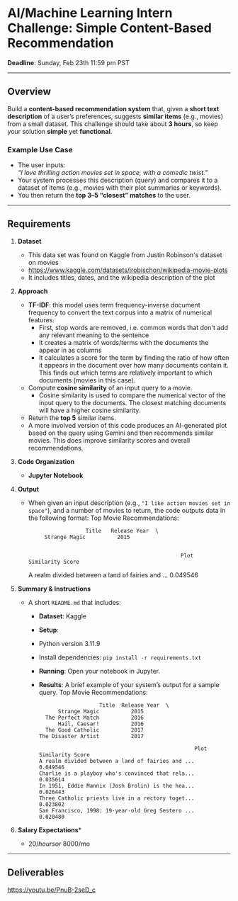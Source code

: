 # AI/Machine Learning Intern Challenge: Simple Content-Based Recommendation

**Deadline**: Sunday, Feb 23th 11:59 pm PST

---

## Overview

Build a **content-based recommendation system** that, given a **short text description** of a user’s preferences, suggests **similar items** (e.g., movies) from a small dataset. This challenge should take about **3 hours**, so keep your solution **simple** yet **functional**.

### Example Use Case

- The user inputs:  
  *"I love thrilling action movies set in space, with a comedic twist."*  
- Your system processes this description (query) and compares it to a dataset of items (e.g., movies with their plot summaries or keywords).  
- You then return the **top 3–5 “closest” matches** to the user.

---

## Requirements

1. **Dataset**  
   - This data set was found on Kaggle from Justin Robinson's dataset on movies
   - https://www.kaggle.com/datasets/jrobischon/wikipedia-movie-plots
   - It includes titles, dates, and the wikipedia description of the plot

2. **Approach**  
   - **TF-IDF**: this model uses term frequency-inverse document frequency to convert the text corpus into a matrix of numerical features.
      - First, stop words are removed, i.e. common words that don't add any relevant meaning to the sentence
      - It creates a matrix of words/terms with the documents the appear in as columns
      - It calculates a score for the term by finding the ratio of how often it appears in the document over how many documents contain it. This finds out which terms are relatively important to which documents (movies in this case).
   - Compute **cosine similarity** of an input query to a movie.  
      - Cosine similarity is used to compare the numerical vector of the input query to the documents. The closest matching documents will have a higher cosine similarity. 
   - Return the **top 5** similar items.
   - A more involved version of this code produces an AI-generated plot based on the query using Gemini and then recommends similar movies. This does improve similarity scores and overall recommendations.

3. **Code Organization**  
   - **Jupyter Notebook** 

4. **Output**  
   - When given an input description (e.g., `"I like action movies set in space"`), and a number of movies to return, the code outputs data in the following format:
      Top Movie Recommendations:

                           Title   Release Year  \
              Strange Magic          2015   
      

                                                         Plot  Similarity Score  
        A realm divided between a land of fairies and ...          0.049546  

5. **Summary & Instructions**  
   - A short `README.md` that includes:
     - **Dataset**: Kaggle  
     - **Setup**: 
      - Python version 3.11.9
      - Install dependencies: `pip install -r requirements.txt` 
     - **Running**: Open your notebook in Jupyter.  
     - **Results**: A brief example of your system’s output for a sample query.
         Top Movie Recommendations:

                              Title  Release Year  \
                 Strange Magic          2015   
             The Perfect Match          2016   
                 Hail, Caesar!          2016   
             The Good Catholic          2017   
           The Disaster Artist          2017   

                                                            Plot  Similarity Score  
           A realm divided between a land of fairies and ...          0.049546  
           Charlie is a playboy who's convinced that rela...          0.035614  
           In 1951, Eddie Mannix (Josh Brolin) is the hea...          0.026443  
           Three Catholic priests live in a rectory toget...          0.023802  
           San Francisco, 1998: 19-year-old Greg Sestero ...          0.020480  

6. **Salary Expectations***
   - $20/hours or ~$8000/mo
---

## Deliverables

https://youtu.be/PnuB-2seD_c

